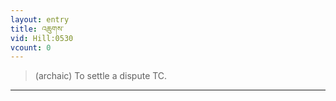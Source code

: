 ```yaml
---
layout: entry
title: འཆུགས་
vid: Hill:0530
vcount: 0
---
```

> (archaic) To settle a dispute TC\.


---

